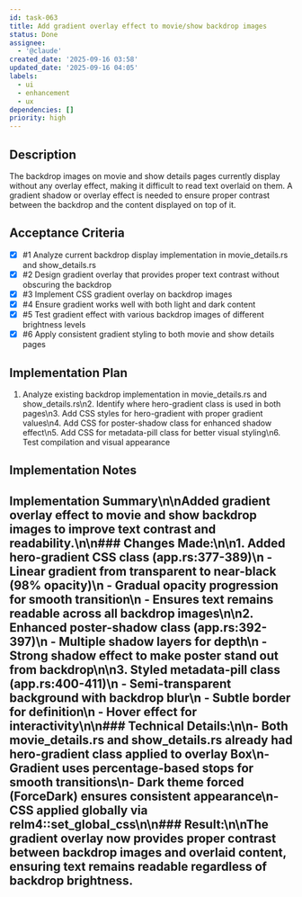 ```yaml
---
id: task-063
title: Add gradient overlay effect to movie/show backdrop images
status: Done
assignee:
  - '@claude'
created_date: '2025-09-16 03:58'
updated_date: '2025-09-16 04:05'
labels:
  - ui
  - enhancement
  - ux
dependencies: []
priority: high
---
```


## Description

The backdrop images on movie and show details pages currently display without any overlay effect, making it difficult to read text overlaid on them. A gradient shadow or overlay effect is needed to ensure proper contrast between the backdrop and the content displayed on top of it.

## Acceptance Criteria
<!-- AC:BEGIN -->
- [x] #1 Analyze current backdrop display implementation in movie_details.rs and show_details.rs
- [x] #2 Design gradient overlay that provides proper text contrast without obscuring the backdrop
- [x] #3 Implement CSS gradient overlay on backdrop images
- [x] #4 Ensure gradient works well with both light and dark content
- [x] #5 Test gradient effect with various backdrop images of different brightness levels
- [x] #6 Apply consistent gradient styling to both movie and show details pages
<!-- AC:END -->


## Implementation Plan

1. Analyze existing backdrop implementation in movie_details.rs and show_details.rs\n2. Identify where hero-gradient class is used in both pages\n3. Add CSS styles for hero-gradient with proper gradient values\n4. Add CSS for poster-shadow class for enhanced shadow effect\n5. Add CSS for metadata-pill class for better visual styling\n6. Test compilation and visual appearance


## Implementation Notes

## Implementation Summary\n\nAdded gradient overlay effect to movie and show backdrop images to improve text contrast and readability.\n\n### Changes Made:\n\n1. **Added hero-gradient CSS class** (app.rs:377-389)\n   - Linear gradient from transparent to near-black (98% opacity)\n   - Gradual opacity progression for smooth transition\n   - Ensures text remains readable across all backdrop images\n\n2. **Enhanced poster-shadow class** (app.rs:392-397)\n   - Multiple shadow layers for depth\n   - Strong shadow effect to make poster stand out from backdrop\n\n3. **Styled metadata-pill class** (app.rs:400-411)\n   - Semi-transparent background with backdrop blur\n   - Subtle border for definition\n   - Hover effect for interactivity\n\n### Technical Details:\n\n- Both movie_details.rs and show_details.rs already had hero-gradient class applied to overlay Box\n- Gradient uses percentage-based stops for smooth transitions\n- Dark theme forced (ForceDark) ensures consistent appearance\n- CSS applied globally via relm4::set_global_css\n\n### Result:\n\nThe gradient overlay now provides proper contrast between backdrop images and overlaid content, ensuring text remains readable regardless of backdrop brightness.
